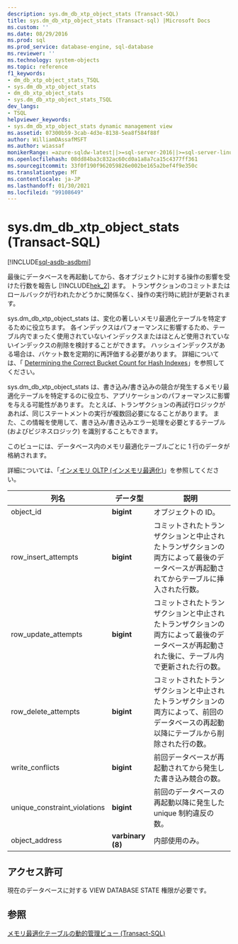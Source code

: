 ```yaml
---
description: sys.dm_db_xtp_object_stats (Transact-SQL)
title: sys.dm_db_xtp_object_stats (Transact-sql) |Microsoft Docs
ms.custom: ''
ms.date: 08/29/2016
ms.prod: sql
ms.prod_service: database-engine, sql-database
ms.reviewer: ''
ms.technology: system-objects
ms.topic: reference
f1_keywords:
- dm_db_xtp_object_stats_TSQL
- sys.dm_db_xtp_object_stats
- dm_db_xtp_object_stats
- sys.dm_db_xtp_object_stats_TSQL
dev_langs:
- TSQL
helpviewer_keywords:
- sys.dm_db_xtp_object_stats dynamic management view
ms.assetid: 07300b59-3cab-4d3e-8138-5ea8f584f88f
author: WilliamDAssafMSFT
ms.author: wiassaf
monikerRange: =azure-sqldw-latest||>=sql-server-2016||>=sql-server-linux-2017||=azuresqldb-mi-current
ms.openlocfilehash: 08dd84ba3c832ac60cd0a1a8a7ca15c4377ff361
ms.sourcegitcommit: 33f0f190f962059826e002be165a2bef4f9e350c
ms.translationtype: MT
ms.contentlocale: ja-JP
ms.lasthandoff: 01/30/2021
ms.locfileid: "99108649"
---
```

# <a name="sysdm_db_xtp_object_stats-transact-sql"></a>sys.dm_db_xtp_object_stats (Transact-SQL)
[!INCLUDE[sql-asdb-asdbmi](../../includes/applies-to-version/sql-asdb-asdbmi.md)]

  最後にデータベースを再起動してから、各オブジェクトに対する操作の影響を受けた行数を報告し [!INCLUDE[hek_2](../../includes/hek-2-md.md)] ます。 トランザクションのコミットまたはロールバックが行われたかどうかに関係なく、操作の実行時に統計が更新されます。  
  
 sys.dm_db_xtp_object_stats は、変化の著しいメモリ最適化テーブルを特定するために役立ちます。 各インデックスはパフォーマンスに影響するため、テーブル内でまったく使用されていないインデックスまたはほとんど使用されていないインデックスの削除を検討することができます。 ハッシュインデックスがある場合は、バケット数を定期的に再評価する必要があります。 詳細については、「 [Determining the Correct Bucket Count for Hash Indexes](/previous-versions/sql/)」を参照してください。  
  
 sys.dm_db_xtp_object_stats は、書き込み/書き込みの競合が発生するメモリ最適化テーブルを特定するのに役立ち、アプリケーションのパフォーマンスに影響を与える可能性があります。 たとえば、トランザクションの再試行ロジックがあれば、同じステートメントの実行が複数回必要になることがあります。 また、この情報を使用して、書き込み/書き込みエラー処理を必要とするテーブル (およびビジネスロジック) を識別することもできます。  
  
 このビューには、データベース内のメモリ最適化テーブルごとに 1 行のデータが格納されます。  
  
 詳細については、「[インメモリ OLTP &#40;インメモリ最適化&#41;](../../relational-databases/in-memory-oltp/in-memory-oltp-in-memory-optimization.md)」を参照してください。  
  
|列名|データ型|説明|  
|-----------------|---------------|-----------------|  
|object_id|**bigint**|オブジェクトの ID。|  
|row_insert_attempts|**bigint**|コミットされたトランザクションと中止されたトランザクションの両方によって最後のデータベースが再起動されてからテーブルに挿入された行数。|  
|row_update_attempts|**bigint**|コミットされたトランザクションと中止されたトランザクションの両方によって最後のデータベースが再起動された後に、テーブル内で更新された行の数。|  
|row_delete_attempts|**bigint**|コミットされたトランザクションと中止されたトランザクションの両方によって、前回のデータベースの再起動以降にテーブルから削除された行の数。|  
|write_conflicts|**bigint**|前回データベースが再起動されてから発生した書き込み競合の数。|  
|unique_constraint_violations|**bigint**|前回のデータベースの再起動以降に発生した unique 制約違反の数。|  
|object_address|**varbinary (8)**|内部使用のみ。|  
  
## <a name="permissions"></a>アクセス許可  
 現在のデータベースに対する VIEW DATABASE STATE 権限が必要です。  
  
## <a name="see-also"></a>参照  
 [メモリ最適化テーブルの動的管理ビュー &#40;Transact-SQL&#41;](../../relational-databases/system-dynamic-management-views/memory-optimized-table-dynamic-management-views-transact-sql.md)  
  
